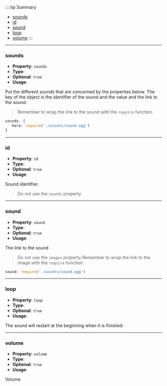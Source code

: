 ::: tip Summary
- [sounds](#sounds)
- [id](#id)
- [sound](#sound)
- [loop](#loop)
- [volume](#volume)
:::
---
### sounds
- **Property**: `sounds`
- **Type**: <Type type=' { [id: string]: string } ' />
- **Optional**: `true` 
- **Usage**:

 
Put the different sounds that are concerned by the properties below.
The key of the object is the identifier of the sound and the value and the link to the sound.

> Remember to wrap the link to the sound with the `require` function.

```ts
sounds: {
   hero: require('./assets/sound.ogg')
}
```


---
### id
- **Property**: `id`
- **Type**: <Type type='string' />
- **Optional**: `true` 
- **Usage**:

 
Sound identifier.

> Do not use the `sounds` property


---
### sound
- **Property**: `sound`
- **Type**: <Type type='string' />
- **Optional**: `true` 
- **Usage**:

 
The link to the sound

> Do not use the `images` property
> Remember to wrap the link to the image with the `require` function.

```ts
sound: require('./assets/sound.ogg')
```


---
### loop
- **Property**: `loop`
- **Type**: <Type type='boolean' />
- **Optional**: `true` 
- **Usage**:

 
The sound will restart at the beginning when it is finished.


---
### volume
- **Property**: `volume`
- **Type**: <Type type='number' />
- **Optional**: `true` 
- **Usage**:

 
Volume


